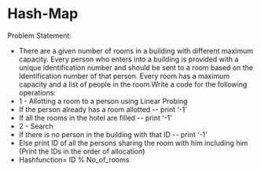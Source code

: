 # Hash-Map
Problem Statement:
- There are a given number of rooms in a building with different maximum capacity.
Every person who enters into a building is provided with a unique identification number
and should be sent to a room based on the Identification number of that person. Every
room has a maximum capacity and a list of people in the room.Write a code for the
following operations:
- 1 <personId> - Allotting a room to a person using Linear Probing
- If the person already has a room allotted -- print ‘-1’
- If all the rooms in the hotel are filled -- print ‘-1’
- 2 <personId> - Search
- If there is no person in the building with that ID -- print ‘-1’
- Else print ID of all the persons sharing the room with him including him
(Print the IDs in the order of allocation)
- Hashfunction= ID % No_of_rooms
